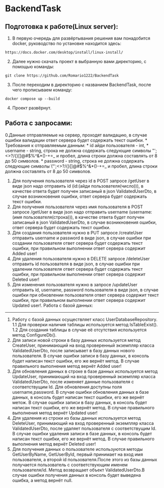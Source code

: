 # BackendTask
Подготовка к работе(Linux server):
-----------
1. В первую очередь для развёртывания решения вам понадобится docker, руководство по установке находится здесь:
```
https://docs.docker.com/desktop/install/linux-install/
```
2. Далее нужно скачать проект в выбранную вами директорию, с помощью команды:
```
git clone https://github.com/Romario1222/BackendTask
```
3. После переходим в директорию с названием BackendTask, после чего прописываем команду:
```
docker compose up --build
```
4. Проект развёрнут.

Работа с запросами:
-----------
0.Данные отправляемые на сервер, проходят валидацию, в случае ошибки валидации ответ сервера будет содержать текст ошибки.
	* Требования к отправляемым данным:
 		* id айди пользователя - int,
		* username - string, строка не должна содержать следующие символы \"';<>?/{}[]@#$%^&*()-+=_ и пробел, длина строки должна составлять от 8 до 50 символов.
		* password - string, строка не должна содержать следующие символы \"';<>?/{}[]@#$%^&*()-+=_ и пробел, длина строки должна составлять от 8 до 50 символов.

1. Для получения пользователя через id в POST запросе /getUser в виде json надо отправить id (id:(айди пользователя(число))), в качестве ответа будет получен записаный в json ValidatedUserDto, в случае возникновения ошибки, ответ сервера будет содержать текст ошибки.
2. Для получения пользователя через имя пользователя в POST запросе /getUser в виде json надо отправить username (username:(имя пользователя(строка))), в качестве ответа будет получен записаный в json ValidatedUserDto, в случае возникновения ошибки, ответ сервера будет содержать текст ошибки.
3. Для создания пользователя нужно в PUT запросе /createUser отправить username и password в виде json, в случае ошибки при создании пользователя ответ сервера будет содержать текст ошибки, при правильном выполнении ответ сервера содержит Added user!
4. Для удаления пользователя нужно в DELETE запросе /deleteUser отправить id пользователя в виде json, в случае ошибки при удалении пользователя ответ сервера будет содержать текст ошибки, при правильном выполнении ответ сервера содержит Deleted user!
5. Для изменения пользователя нужно в запросе /updateUser отправить id, username, password пользователя в виде json, в случае ошибки при обновлении пользователя ответ сервера содержит текст ошибки, при правильном выполнении ответ сервера содержит Updated user!.
Работа с базой данных:
-----------
1. Работу с базой данных осуществляет класс UserDatabaseRepository.
1.1 Для проверки наличия таблицы используется метод IsTableExist().
1.2 Для создания таблицы в случае её отсутствия используется метод ConfigureDb().
2. Для записи новой строки в базу данных используется метод CreateUser, принимающий на вход проверенный экземпляр класса ValidatedUserDto, после записывает в базу данных нового пользователя. В случае ошибки записи в базу данных, в консоль будет написан текст ошибки, его же вернёт метод. В случае правильного выполнения метод вернёт Added user!
3. Для обновления данных в строке в базе данных используется метод UpdateUser, принимающий на вход проверенный экземпляр класса ValidatedUserDto, после изменяет данные пользователя с соответствущим Id. Для обновления доступны поля username,password. В случае ошибки обновления данных в базе данных, в консоль будет написан текст ошибки, его же вернёт метож. В случае ошибки записи в базу данных, в консоль будет написан текст ошибки, его же вернёт метод. В случае правильного выполнения метод вернёт Updated user!
4. Для удаления из строки из базы данных используется метод DeleteUser, принимающий на вход проверенный экземпляр класса ValidatedUserDto, после удаляет пользователя с соответствущим Id. В случае ошибки удаления записи в базе данных, в консоль будет написан текст ошибки, его же вернёт метод. В случае правильного выполнения метод вернёт Deleted user!
5. Для получения данных о пользователе используются методы GetUserByName, GetUserById, первый принимает на вход имя пользователя, а второй id пользователя.После этого из базы данных получается пользователь с соответствующим именем пользователя/id. Метод возвращает объект ValidatedUserDto.В случае ошибки получения данных в консоль будет выведена ошибка, а метод вернёт null.

